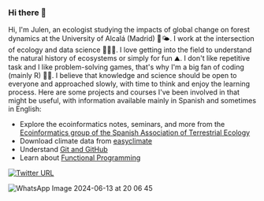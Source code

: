### Hi there 👋

Hi, I'm Julen, an ecologist studying the impacts of global change on forest dynamics at the University of Alcalá (Madrid) 🌳🌤️. 
I work at the intersection of ecology and data science 🌳👨‍💻. I love getting into the field to understand the natural history of ecosystems or simply for fun ⛰️. I don't like repetitive task and I like problem-solving games, that's why I'm a big fan of coding (mainly R) 👨‍💻.
I believe that knowledge and science should be open to everyone and approached slowly, with time to think and enjoy the learning process. Here are some projects and courses I've been involved in that might be useful, with information available mainly in Spanish and sometimes in English:
- Explore the ecoinformatics notes, seminars, and more from the [Ecoinformatics group of the Spanish Association of Terrestrial Ecology](https://ecoinfaeet.github.io/website/index.html)
- Download climate data from [easyclimate](https://github.com/VeruGHub/easyclimate)
- Understand [Git and GitHub](https://github.com/Julenasti/intro_git-github)
- Learn about [Functional Programming](https://github.com/Julenasti/intro_prog_fun)

[![Twitter URL](https://img.shields.io/twitter/url/https/twitter.com/J_astigarraga.svg?style=social&label=%20%40J_astigarraga)](https://twitter.com/J_astigarraga)

![WhatsApp Image 2024-06-13 at 20 06 45](https://github.com/Julenasti/Julenasti/assets/36412735/ed088d59-3ea3-486d-a25e-079c1798dc08)


<!--
**Julenasti/Julenasti** is a ✨ _special_ ✨ repository because its `README.md` (this file) appears on your GitHub profile.

Here are some ideas to get you started:

- 🔭 I’m currently working on ...
- 🌱 I’m currently learning ...
- 👯 I’m looking to collaborate on ...
- 🤔 I’m looking for help with ...
- 💬 Ask me about ...
- 📫 How to reach me: ...
- 😄 Pronouns: ...
- ⚡ Fun fact: ...
-->

